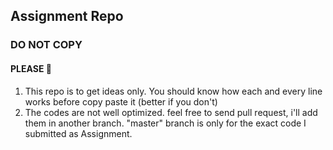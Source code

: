 ## Assignment Repo
### DO NOT COPY
#### PLEASE 😤

1. This repo is to get ideas only. You should know how each and every line works before copy paste it (better if you don't)
2. The codes are not well optimized. feel free to send pull request, i'll add them in another branch. "master" branch is only for the exact code I submitted as Assignment.

